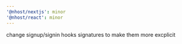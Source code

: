 ```yaml
---
'@nhost/nextjs': minor
'@nhost/react': minor
---
```


change signup/signin hooks signatures to make them more excplicit
